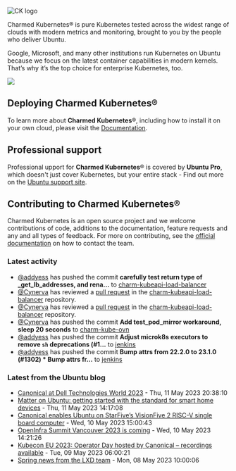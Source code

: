 ![CK logo](https://assets.ubuntu.com/v1/451d4cf4-Charmed+Kubernetes_RGB_onWhite_2022.svg)

Charmed Kubernetes® is pure Kubernetes tested across the widest range of clouds with modern metrics and monitoring, brought to you by the people who deliver Ubuntu.

Google, Microsoft, and many other institutions run Kubernetes on Ubuntu because we focus on the latest container capabilities in modern kernels. That’s why it’s the top choice for enterprise Kubernetes, too.

![](https://assets.ubuntu.com/v1/843c77b6-juju-at-a-glace.svg)

## Deploying Charmed Kubernetes®

To learn more about **Charmed Kubernetes**®, including how to install it on your own cloud, please visit the [Documentation][docs].

## Professional support

Professional upport for **Charmed Kubernetes**® is covered by **Ubuntu Pro**, which doesn't just cover Kubernetes, but your entire stack - Find out more on the [Ubuntu support site](https://ubuntu.com/support).

## Contributing to Charmed Kubernetes®

Charmed Kubernetes is an open source project and we welcome contributions of code, additions to the documentation, feature requests and any and all types of feedback. For more on contributing, see the [official documentation][get-in-touch] on how to contact the team.

<!-- LINKS -->
[docs]: https://ubuntu.com/kubernetes/docs
[get-in-touch]: https://ubuntu.com/kubernetes/docs/get-in-touch

### Latest activity

<!-- activity starts -->
 - [@addyess](https://github.com/addyess) has pushed the commit **carefully test return type of _get_lb_addresses, and rena...** to [charm-kubeapi-load-balancer](https://github.com/charmed-kubernetes/charm-kubeapi-load-balancer)
 - [@Cynerva](https://github.com/Cynerva) has reviewed a [pull request](https://github.com/charmed-kubernetes/charm-kubeapi-load-balancer/pull/20) in the [charm-kubeapi-load-balancer](https://github.com/charmed-kubernetes/charm-kubeapi-load-balancer) repository.
 - [@Cynerva](https://github.com/Cynerva) has reviewed a [pull request](https://github.com/charmed-kubernetes/charm-kubeapi-load-balancer/pull/20) in the [charm-kubeapi-load-balancer](https://github.com/charmed-kubernetes/charm-kubeapi-load-balancer) repository.
 - [@Cynerva](https://github.com/Cynerva) has pushed the commit **Add test_pod_mirror workaround, sleep 20 seconds** to [charm-kube-ovn](https://github.com/charmed-kubernetes/charm-kube-ovn)
 - [@addyess](https://github.com/addyess) has pushed the commit **Adjust microk8s executors to remove `sh` deprecations (#1...** to [jenkins](https://github.com/charmed-kubernetes/jenkins)
 - [@addyess](https://github.com/addyess) has pushed the commit **Bump attrs from 22.2.0 to 23.1.0 (#1302)  * Bump attrs fr...** to [jenkins](https://github.com/charmed-kubernetes/jenkins)
<!-- activity ends -->

<!-- roadmap starts -->

<!-- roadmap ends -->

### Latest from the Ubuntu blog

<!-- blog starts -->
* [Canonical at Dell Technologies World 2023](https://ubuntu.com//blog/canonical-at-dell-technologies-world-2023) - Thu, 11 May 2023 20:38:10 
* [Matter on Ubuntu: getting started with the standard for smart home devices](https://ubuntu.com//blog/matter-on-ubuntu-getting-started) - Thu, 11 May 2023 14:17:08 
* [Canonical enables Ubuntu on StarFive’s VisionFive 2 RISC-V single board computer](https://ubuntu.com//blog/canonical-enables-ubuntu-on-starfive-visionfive2-risc-v-board) - Wed, 10 May 2023 15:00:43 
* [OpenInfra Summit Vancouver 2023 is coming](https://ubuntu.com//blog/openinfra-summit-vancouver-2023) - Wed, 10 May 2023 14:21:26 
* [Kubecon EU 2023: Operator Day hosted by Canonical &#8211; recordings available](https://ubuntu.com//blog/operator-day-eu-2023-recordings) - Tue, 09 May 2023 06:00:21 
* [Spring news from the LXD team](https://ubuntu.com//blog/spring-news-from-the-lxd-team) - Mon, 08 May 2023 10:00:06 
<!-- blog ends -->
